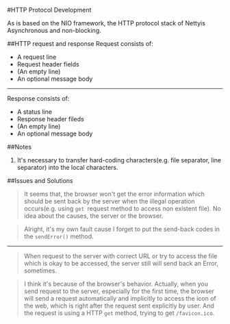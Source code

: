 #HTTP Protocol Development

As is based on the NIO framework, the HTTP protocol stack of Nettyis Asynchronous and non-blocking.

##HTTP request and response
Request consists of:

* A request line
* Request header fields
* (An empty line)
* An optional message body

----

Response consists of:

* A status line
* Response header fileds
* (An empty line)
* An optional message body


##Notes

1. It's necessary to transfer hard-coding characters(e.g. file separator, line separator) into the local characters.



##Issues and Solutions

> It seems that, the browser won't get the error information which should be sent back by the server when the illegal operation occurs(e.g. using `get `request method to access non existent file). No idea about the causes, the server or the browser.

> Alright, it's my own fault cause I forget to put the send-back codes in the `sendError()` method.

----

> When request to the server with correct URL or try to access the file which is okay to be accessed, the server still will send back an Error, sometimes.

> I think it's because of the browser's behavior. Actually, when you send request to the server, especially for the first time, the browser will send a request automatically and implicitly to access the icon of the web, which is right after the request sent explicitly by user. And the request is using a HTTP `get` method, trying to get `/favicon.ico`.

 